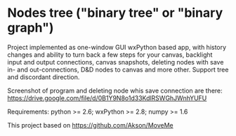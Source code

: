 Nodes tree ("binary tree" or "binary graph")
==========

Project implemented as one-window GUI wxPython based app, with history changes and ability to turn back a few steps for your canvas, backlight input and output connections, canvas snapshots, deleting nodes with save in- and out-connections, D&D nodes to canvas and more other.
Support tree and discordant direction.

Screenshot of program and deleting node whis save connection are there: 
https://drive.google.com/file/d/0B1Y9N8o1d33KdlRSWGhJWnhYUFU

Requirements:
python >= 2.6; 
wxPython >= 2.8; 
numpy >= 1.6

This project based on https://github.com/Akson/MoveMe
